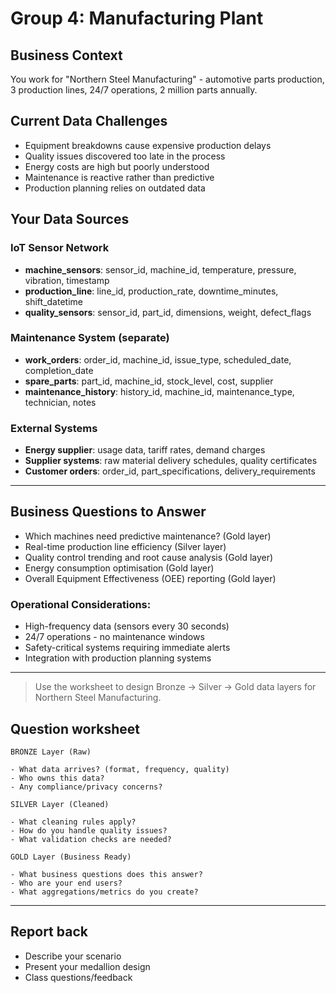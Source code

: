 # Group 4: Manufacturing Plant

## Business Context

You work for "Northern Steel Manufacturing" - automotive parts production, 3 production lines, 24/7 operations, 2 million parts annually.

## Current Data Challenges

- Equipment breakdowns cause expensive production delays
- Quality issues discovered too late in the process
- Energy costs are high but poorly understood
- Maintenance is reactive rather than predictive
- Production planning relies on outdated data

## Your Data Sources

### IoT Sensor Network

- **machine_sensors**: sensor_id, machine_id, temperature, pressure, vibration, timestamp
- **production_line**: line_id, production_rate, downtime_minutes, shift_datetime
- **quality_sensors**: sensor_id, part_id, dimensions, weight, defect_flags

### Maintenance System (separate)

- **work_orders**: order_id, machine_id, issue_type, scheduled_date, completion_date
- **spare_parts**: part_id, machine_id, stock_level, cost, supplier
- **maintenance_history**: history_id, machine_id, maintenance_type, technician, notes

### External Systems

- **Energy supplier**: usage data, tariff rates, demand charges
- **Supplier systems**: raw material delivery schedules, quality certificates
- **Customer orders**: order_id, part_specifications, delivery_requirements

---

## Business Questions to Answer

- Which machines need predictive maintenance? (Gold layer)
- Real-time production line efficiency (Silver layer)
- Quality control trending and root cause analysis (Gold layer)
- Energy consumption optimisation (Gold layer)
- Overall Equipment Effectiveness (OEE) reporting (Gold layer)

### Operational Considerations:

- High-frequency data (sensors every 30 seconds)
- 24/7 operations - no maintenance windows
- Safety-critical systems requiring immediate alerts
- Integration with production planning systems

---

> Use the worksheet to design Bronze → Silver → Gold data layers for Northern Steel Manufacturing.

## Question worksheet

```none
BRONZE Layer (Raw)

- What data arrives? (format, frequency, quality)
- Who owns this data?
- Any compliance/privacy concerns?

SILVER Layer (Cleaned)

- What cleaning rules apply?
- How do you handle quality issues?
- What validation checks are needed?

GOLD Layer (Business Ready)

- What business questions does this answer?
- Who are your end users?
- What aggregations/metrics do you create?
```

---

## Report back

- Describe your scenario
- Present your medallion design
- Class questions/feedback
